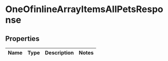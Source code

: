 # OneOfinlineArrayItemsAllPetsResponse

## Properties
Name | Type | Description | Notes
------------ | ------------- | ------------- | -------------
